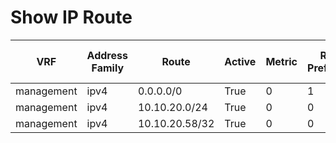 
# Show IP Route
| VRF | Address Family | Route | Active | Metric | Route Preference | Source Protocol | M Best | U Best | Next Hop Index | Next Hop | Best Unicast Nexthop | Metric | Route Preference | Source Protocol | Updated |
| --- | -------------- | ----- | ------ | ------ | ---------------- | --------------- | ------ | ------ | -------------- | -------- | -------------------- | ------ | ---------------- | --------------- | ------- |
| management | ipv4 | 0.0.0.0/0 | True | 0 | 1 | static | 0 | 1 | 1 | 10.10.20.254 | True | 0 | 1 | static | 00:46:28 |
| management | ipv4 | 10.10.20.0/24 | True | 0 | 0 | direct | 0 | 1 | 1 | 10.10.20.58 | True | 0 | 0 | direct | 00:46:28 |
| management | ipv4 | 10.10.20.58/32 | True | 0 | 0 | local | 0 | 1 | 1 | 10.10.20.58 | True | 0 | 0 | local | 00:46:28 |